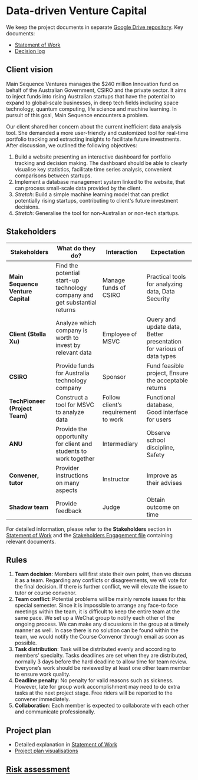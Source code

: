# Data-driven Venture Capital

We keep the project documents in separate [Google Drive repository](https://drive.google.com/drive/folders/1PB2Ja2UhHJkkIbwobxBJhKy7C7qpRxUH?usp=sharing). Key documents:

- [Statement of Work](https://drive.google.com/file/d/1kGevoO1vWdXFJ8O-ZVJhRVoJN46gLBBE/view?usp=sharing)
- [Decision log](https://drive.google.com/file/d/1DFppTwLN3lmgoFiX718v3_Xs2Ds9dxF-/view?usp=sharing)



## Client vision

Main Sequence Ventures manages the $240 million Innovation fund on behalf of the Australian Government, CSIRO and the private sector. It aims to inject funds into rising Australian startups that have the potential to expand to global-scale businesses, in deep tech fields including space technology, quantum computing, life science and machine learning. In pursuit of this goal, Main Sequence encounters a problem.

Our client shared her concern about the current inefficient data analysis tool. She demanded a more user-friendly and customized tool for real-time portfolio tracking and extracting insights to facilitate future investments. After discussion, we outlined the following objectives:

1. Build a website presenting an interactive dashboard for portfolio tracking and decision making. The dashboard should be able to clearly visualise key statistics, facilitate time series analysis, convenient comparisons between startups.
2. Implement a database management system linked to the website, that can process small-scale data provided by the client.
3. *Stretch*: Build a simple machine learning model that can predict potentially rising startups, contributing to client's future investment decisions.
4. *Stretch*: Generalise the tool for non-Australian or non-tech startups.



## Stakeholders

| Stakeholders                      | What do they do?                                             | Interaction                         | Expectation                                                  |
| --------------------------------- | ------------------------------------------------------------ | ----------------------------------- | ------------------------------------------------------------ |
| **Main Sequence Venture Capital** | Find the potential start-up technology company and get substantial returns | Manage funds of CSIRO               | Practical tools for analyzing data, Data Security            |
| **Client (Stella Xu)**            | Analyze which company is worth to invest by relevant data    | Employee of MSVC                    | Query and update data, Better presentation for various of data types |
| **CSIRO**                         | Provide funds for Australia technology company               | Sponsor                             | Fund feasible project, Ensure the acceptable returns         |
| **TechPioneer (Project Team)**    | Construct a tool for MSVC to analyze data                    | Follow client’s requirement to work | Functional database, Good interface for users                |
| **ANU**                           | Provide the opportunity for client and students to work together | Intermediary                        | Observe school discipline, Safety                            |
| **Convener, tutor**               | Provider instructions on many aspects                        | Instructor                          | Improve as their advises                                     |
| **Shadow team**                   | Provide feedback                                             | Judge                               | Obtain outcome on time                                       |

For detailed information, please refer to the **Stakeholders** section in [Statement of Work](https://drive.google.com/file/d/1kGevoO1vWdXFJ8O-ZVJhRVoJN46gLBBE/view?usp=sharing) and the [Stakeholders Engagement file](https://drive.google.com/drive/folders/1JQ0wod3dZFKAjTsDaIb7aU0EWP6SIWRF?usp=sharing) containing relevant documents.



## Rules

1. **Team decision**: Members will first state their own point, then we discuss it as a team. Regarding any conflicts or disagreements, we will vote for the final decision. If there is further conflict, we will elevate the issue to tutor or course convenor.
2. **Team conflict**: Potential problems will be mainly remote issues for this special semester. Since it is impossible to arrange any face-to face meetings within the team, it is difficult to keep the entire team at the same pace. We set up a WeChat group to notify each other of the ongoing process. We can make any discussions in the group at a timely manner as well. In case there is no solution can be found within the team, we would notify the Course Convenor through email as soon as possible. 
3. **Task distribution**: Task will be distributed evenly and according to members’ specialty. Tasks deadlines are set when they are distributed, normally 3 days before the hard deadline to allow time for team review. Everyone’s work should be reviewed by at least one other team member to ensure work quality.
4. **Deadline penalty**: No penalty for valid reasons such as sickness. However, late for group work accomplishment may need to do extra tasks at the next project stage. Free riders will be reported to the convener immediately. 
5. **Collaboration**: Each member is expected to collaborate with each other and communicate professionally.



## Project plan

- Detailed explanation in [Statement of Work](https://drive.google.com/file/d/1kGevoO1vWdXFJ8O-ZVJhRVoJN46gLBBE/view?usp=sharing)
- [Project plan visualisations](https://drive.google.com/file/d/1Vag2psoXNIoqPkX7rn6Kx4EWGlwweBDL/view?usp=sharing)



## [Risk assessment](https://drive.google.com/file/d/15uZms5FP4IF2Qckggo7cd7LNk2UC_TLm/view?usp=sharing)

